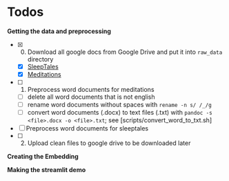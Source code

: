 # Todos

**Getting the data and preprocessing**

- [X] 0. Download all google docs from Google Drive and put it into `raw_data` directory
	- [X] [SleepTales](https://drive.google.com/drive/folders/1qdk0Su_vD7hXMlK44wG3p2-EPpb53K8j)
	- [X] [Meditations](https://drive.google.com/drive/folders/1caTUsbK7GBT5-ec4hNX7GL9dnxJNh7se?q=type:document%20parent:1caTUsbK7GBT5-ec4hNX7GL9dnxJNh7se)
- [ ] 1. Preprocess word documents for meditations
	- [ ] delete all word documents that is not english
	- [ ] rename word documents without spaces with `rename -n s/ /_/g`
	- [ ] convert word documents (.docx) to text files (.txt) with `pandoc -s <file>.docx -o <file>.txt`; see [scripts/convert_word_to_txt.sh]
- [ ] Preprocess word documents for sleeptales
- [ ] 2. Upload clean files to google drive to be downloaded later

**Creating the Embedding**



**Making the streamlit demo**
